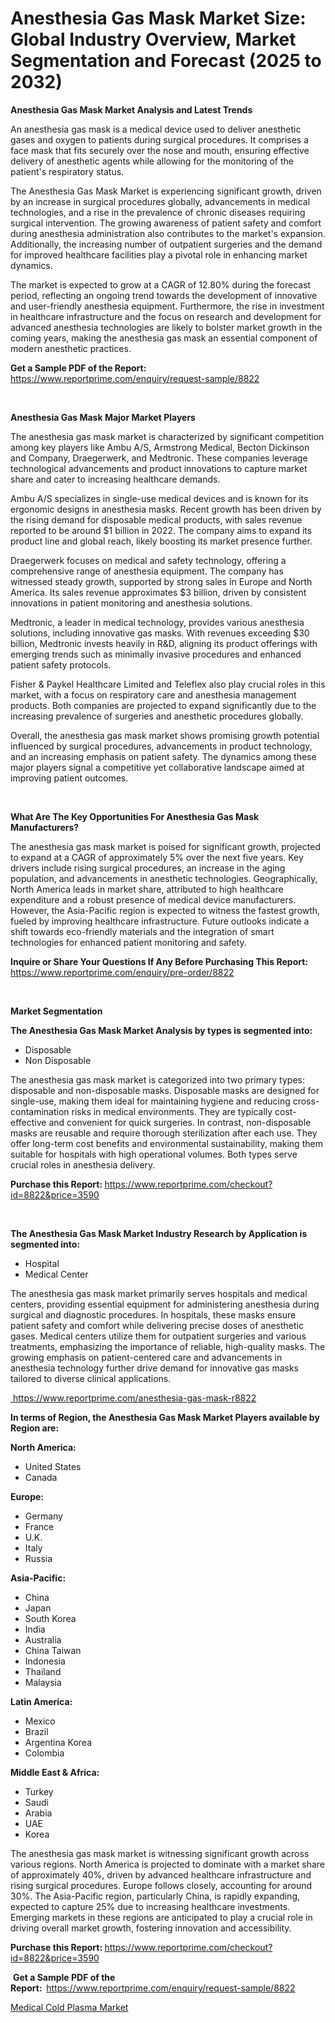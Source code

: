 <p><h1>Anesthesia Gas Mask Market Size: Global Industry Overview, Market Segmentation and Forecast (2025 to 2032)</h1></p><p><strong>Anesthesia Gas Mask Market Analysis and Latest Trends</strong></p>
<p><p>An anesthesia gas mask is a medical device used to deliver anesthetic gases and oxygen to patients during surgical procedures. It comprises a face mask that fits securely over the nose and mouth, ensuring effective delivery of anesthetic agents while allowing for the monitoring of the patient's respiratory status. </p><p>The Anesthesia Gas Mask Market is experiencing significant growth, driven by an increase in surgical procedures globally, advancements in medical technologies, and a rise in the prevalence of chronic diseases requiring surgical intervention. The growing awareness of patient safety and comfort during anesthesia administration also contributes to the market's expansion. Additionally, the increasing number of outpatient surgeries and the demand for improved healthcare facilities play a pivotal role in enhancing market dynamics.</p><p>The market is expected to grow at a CAGR of 12.80% during the forecast period, reflecting an ongoing trend towards the development of innovative and user-friendly anesthesia equipment. Furthermore, the rise in investment in healthcare infrastructure and the focus on research and development for advanced anesthesia technologies are likely to bolster market growth in the coming years, making the anesthesia gas mask an essential component of modern anesthetic practices.</p></p>
<p><strong>Get a Sample PDF of the Report:&nbsp;</strong> <a href="https://www.reportprime.com/enquiry/request-sample/8822?utm_campaign=3509&utm_medium=2&utm_source=Github&utm_content=ia&utm_term=20032025&utm_id=anesthesia-gas-mask">https://www.reportprime.com/enquiry/request-sample/8822</a></p>
<p>&nbsp;</p>
<p><strong>Anesthesia Gas Mask Major Market Players</strong></p>
<p><p>The anesthesia gas mask market is characterized by significant competition among key players like Ambu A/S, Armstrong Medical, Becton Dickinson and Company, Draegerwerk, and Medtronic. These companies leverage technological advancements and product innovations to capture market share and cater to increasing healthcare demands.</p><p>Ambu A/S specializes in single-use medical devices and is known for its ergonomic designs in anesthesia masks. Recent growth has been driven by the rising demand for disposable medical products, with sales revenue reported to be around $1 billion in 2022. The company aims to expand its product line and global reach, likely boosting its market presence further.</p><p>Draegerwerk focuses on medical and safety technology, offering a comprehensive range of anesthesia equipment. The company has witnessed steady growth, supported by strong sales in Europe and North America. Its sales revenue approximates $3 billion, driven by consistent innovations in patient monitoring and anesthesia solutions.</p><p>Medtronic, a leader in medical technology, provides various anesthesia solutions, including innovative gas masks. With revenues exceeding $30 billion, Medtronic invests heavily in R&D, aligning its product offerings with emerging trends such as minimally invasive procedures and enhanced patient safety protocols.</p><p>Fisher & Paykel Healthcare Limited and Teleflex also play crucial roles in this market, with a focus on respiratory care and anesthesia management products. Both companies are projected to expand significantly due to the increasing prevalence of surgeries and anesthetic procedures globally.</p><p>Overall, the anesthesia gas mask market shows promising growth potential influenced by surgical procedures, advancements in product technology, and an increasing emphasis on patient safety. The dynamics among these major players signal a competitive yet collaborative landscape aimed at improving patient outcomes.</p></p>
<p>&nbsp;</p>
<p><strong>What Are The Key Opportunities For Anesthesia Gas Mask Manufacturers?</strong></p>
<p><p>The anesthesia gas mask market is poised for significant growth, projected to expand at a CAGR of approximately 5% over the next five years. Key drivers include rising surgical procedures, an increase in the aging population, and advancements in anesthetic technologies. Geographically, North America leads in market share, attributed to high healthcare expenditure and a robust presence of medical device manufacturers. However, the Asia-Pacific region is expected to witness the fastest growth, fueled by improving healthcare infrastructure. Future outlooks indicate a shift towards eco-friendly materials and the integration of smart technologies for enhanced patient monitoring and safety.</p></p>
<p><strong>Inquire or Share Your Questions If Any Before Purchasing This Report:</strong> <a href="https://www.reportprime.com/enquiry/pre-order/8822?utm_campaign=3509&utm_medium=2&utm_source=Github&utm_content=ia&utm_term=20032025&utm_id=anesthesia-gas-mask">https://www.reportprime.com/enquiry/pre-order/8822</a></p>
<p>&nbsp;</p>
<p><strong>Market Segmentation</strong></p>
<p><strong>The Anesthesia Gas Mask Market Analysis by types is segmented into:</strong></p>
<p><ul><li>Disposable</li><li>Non Disposable</li></ul></p>
<p><p>The anesthesia gas mask market is categorized into two primary types: disposable and non-disposable masks. Disposable masks are designed for single-use, making them ideal for maintaining hygiene and reducing cross-contamination risks in medical environments. They are typically cost-effective and convenient for quick surgeries. In contrast, non-disposable masks are reusable and require thorough sterilization after each use. They offer long-term cost benefits and environmental sustainability, making them suitable for hospitals with high operational volumes. Both types serve crucial roles in anesthesia delivery.</p></p>
<p><strong>Purchase this Report:&nbsp;</strong><a href="https://www.reportprime.com/checkout?id=8822&price=3590&utm_campaign=3509&utm_medium=2&utm_source=Github&utm_content=ia&utm_term=20032025&utm_id=anesthesia-gas-mask">https://www.reportprime.com/checkout?id=8822&price=3590</a></p>
<p>&nbsp;</p>
<p><strong>The Anesthesia Gas Mask Market Industry Research by Application is segmented into:</strong></p>
<p><ul><li>Hospital</li><li>Medical Center</li></ul></p>
<p><p>The anesthesia gas mask market primarily serves hospitals and medical centers, providing essential equipment for administering anesthesia during surgical and diagnostic procedures. In hospitals, these masks ensure patient safety and comfort while delivering precise doses of anesthetic gases. Medical centers utilize them for outpatient surgeries and various treatments, emphasizing the importance of reliable, high-quality masks. The growing emphasis on patient-centered care and advancements in anesthesia technology further drive demand for innovative gas masks tailored to diverse clinical applications.</p></p>
<p><a href="https://www.reportprime.com/anesthesia-gas-mask-r8822?utm_campaign=3509&utm_medium=2&utm_source=Github&utm_content=ia&utm_term=20032025&utm_id=anesthesia-gas-mask">&nbsp;https://www.reportprime.com/anesthesia-gas-mask-r8822</a></p>
<p><strong>In terms of Region, the Anesthesia Gas Mask Market Players available by Region are:</strong></p>
<p>
    <p> <strong> North America: </strong>
        <ul>
            <li>United States</li>
            <li>Canada</li>
        </ul>
        </p> 
    <p> <strong> Europe: </strong>
        <ul>
            <li>Germany</li>
            <li>France</li>
            <li>U.K.</li>
            <li>Italy</li>
            <li>Russia</li>
        </ul>
        </p> 
    <p> <strong> Asia-Pacific: </strong>
        <ul>
            <li>China</li>
            <li>Japan</li>
            <li>South Korea</li>
            <li>India</li>
            <li>Australia</li>
            <li>China Taiwan</li>
            <li>Indonesia</li>
            <li>Thailand</li>
            <li>Malaysia</li>
        </ul>
        </p> 
    <p> <strong> Latin America: </strong>
        <ul>
            <li>Mexico</li>
            <li>Brazil</li>
            <li>Argentina Korea</li>
            <li>Colombia</li>
        </ul>
        </p> 
    <p> <strong> Middle East & Africa: </strong>
        <ul>
            <li>Turkey</li>
            <li>Saudi</li>
            <li>Arabia</li>
            <li>UAE</li>
            <li>Korea</li>
        </ul>
    </p>
    </p>
<p><p>The anesthesia gas mask market is witnessing significant growth across various regions. North America is projected to dominate with a market share of approximately 40%, driven by advanced healthcare infrastructure and rising surgical procedures. Europe follows closely, accounting for around 30%. The Asia-Pacific region, particularly China, is rapidly expanding, expected to capture 25% due to increasing healthcare investments. Emerging markets in these regions are anticipated to play a crucial role in driving overall market growth, fostering innovation and accessibility.</p></p>
<p><strong>Purchase this Report: </strong><a href="https://www.reportprime.com/checkout?id=8822&price=3590&utm_campaign=3509&utm_medium=2&utm_source=Github&utm_content=ia&utm_term=20032025&utm_id=anesthesia-gas-mask">https://www.reportprime.com/checkout?id=8822&price=3590</a></p>
<p>&nbsp;<strong>Get a Sample PDF of the Report:&nbsp;&nbsp;</strong><a href="https://www.reportprime.com/enquiry/request-sample/8822?utm_campaign=3509&utm_medium=2&utm_source=Github&utm_content=ia&utm_term=20032025&utm_id=anesthesia-gas-mask">https://www.reportprime.com/enquiry/request-sample/8822</a></p>
<p><strong></strong></p>
<p><p><a href="https://github.com/siertnamba7u/Market-Research-Report-List-1/blob/main/medical-cold-plasma-market.md?utm_campaign=3509&utm_medium=2&utm_source=Github&utm_content=ia&utm_term=20032025&utm_id=anesthesia-gas-mask">Medical Cold Plasma Market</a></p></p>